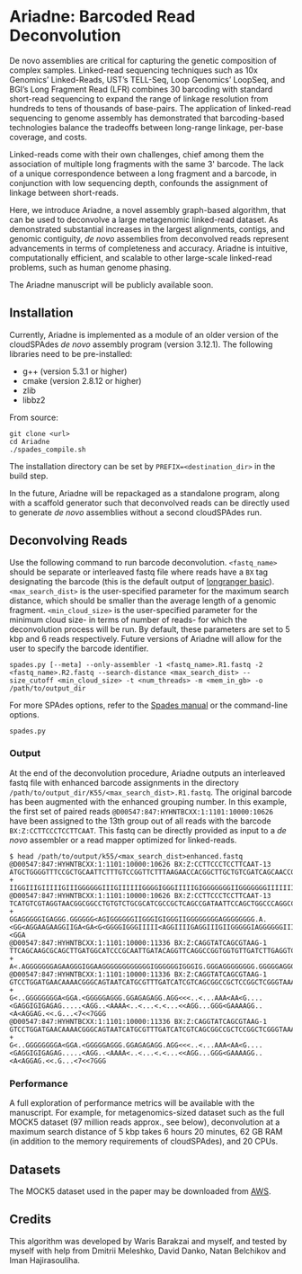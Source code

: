 # Ariadne: Barcoded Read Deconvolution

De novo assemblies are critical for capturing the genetic composition of complex samples. Linked-read sequencing techniques such as 10x Genomics’ Linked-Reads, UST’s TELL-Seq, Loop Genomics’ LoopSeq, and BGI’s Long Fragment Read (LFR) combines 30 barcoding with standard short-read sequencing to expand the range of linkage resolution from hundreds to tens of thousands of base-pairs. The application of linked-read sequencing to genome assembly has demonstrated that barcoding-based technologies balance the tradeoffs between long-range linkage, per-base coverage, and costs.

Linked-reads come with their own challenges, chief among them the association of multiple long fragments with the same 3' barcode. The lack of a unique correspondence between a long fragment and a barcode, in conjunction with low sequencing depth, confounds the assignment of linkage between short-reads.

Here, we introduce Ariadne, a novel assembly graph-based algorithm, that can be used to deconvolve a large metagenomic linked-read dataset. As demonstrated substantial increases in the largest alignments, contigs, and genomic contiguity, *de novo* assemblies from deconvolved reads represent advancements in terms of completeness and accuracy. Ariadne is intuitive, computationally efficient, and scalable to other large-scale linked-read problems, such as human genome phasing. 

The Ariadne manuscript will be publicly available soon. 

## Installation

Currently, Ariadne is implemented as a module of an older version of the cloudSPAdes *de novo* assembly program (version 3.12.1). The following libraries need to be pre-installed:

* g++ (version 5.3.1 or higher)
* cmake (version 2.8.12 or higher)
* zlib
* libbz2

From source: 
```
git clone <url>   
cd Ariadne
./spades_compile.sh
```
The installation directory can be set by `PREFIX=<destination_dir>` in the build step. 

In the future, Ariadne will be repackaged as a standalone program, along with a scaffold generator such that deconvolved reads can be directly used to generate *de novo* assemblies without a second cloudSPAdes run.

## Deconvolving Reads

Use the following command to run barcode deconvolution. `<fastq_name>` should be separate or interleaved fastq file where reads have a `BX` tag designating the barcode (this is the default output of [longranger basic](https://support.10xgenomics.com/genome-exome/software/pipelines/latest/advanced/other-pipelines)). `<max_search_dist>` is the user-specified parameter for the maximum search distance, which should be smaller than the average length of a genomic fragment. `<min_cloud_size>` is the user-specified parameter for the minimum cloud size- in terms of number of reads- for which the deconvolution process will be run. By default, these parameters are set to 5 kbp and 6 reads respectively. Future versions of Ariadne will allow for the user to specify the barcode identifier. 
```
spades.py [--meta] --only-assembler -1 <fastq_name>.R1.fastq -2 <fastq_name>.R2.fastq --search-distance <max_search_dist> --size_cutoff <min_cloud_size> -t <num_threads> -m <mem_in_gb> -o /path/to/output_dir
```

For more SPAdes options, refer to the [Spades manual](http://cab.spbu.ru/files/release3.13.1/manual.html) or the command-line options.
```
spades.py
```

### Output

At the end of the deconvolution procedure, Ariadne outputs an interleaved fastq file with enhanced barcode assignments in the directory `/path/to/output_dir/K55/<max_search_dist>.R1.fastq`. The original barcode has been augmented with the enhanced grouping number. In this example, the first set of paired reads `@D00547:847:HYHNTBCXX:1:1101:10000:10626` have been assigned to the 13th group out of all reads with the barcode `BX:Z:CCTTCCCTCCTTCAAT`. This fastq can be directly provided as input to a *de novo* assembler or a read mapper optimized for linked-reads.

```
$ head /path/to/output/k55/<max_search_dist>enhanced.fastq
@D00547:847:HYHNTBCXX:1:1101:10000:10626 BX:Z:CCTTCCCTCCTTCAAT-13
ATGCTGGGGTTTCCGCTGCAATTCTTTGTCCGGTTCTTTAAGAACCACGGCTTGCTGTCGATCAGCAACCGCCCACAGTGGTGCGTGATCGAAGGCGGCTCCAGCAGCTACATCGAGCCGCTGACCC
+
IIGGIIIGIIIIIGIIIGGGGGGIIIGIIIIIIGGGGIGGGIIIIIGIGGGGGGGIIGGGGGGGIIIIIIIIIIGGGIGIIIIGGIIGIIIGIIIAGGG.GGIIGGGGGGGGGGIIIGGIIIIGGGI
@D00547:847:HYHNTBCXX:1:1101:10000:10626 BX:Z:CCTTCCCTCCTTCAAT-13
TCATGTCGTAGGTAACGGCGGCCTGTGTCTGCGCATCGCCGCTCAGCCGATAATTCCAGCTGGCCCAGGCCAGTTTGCGGTCCGGCAGCAGGCGTGTGTCGGTGTGCAGCACCACGTCATTGTCGGCATAGGGCAATGCGCCGAGGATCT
+
GGAGGGGGIGAGGG.GGGGGG<AGIGGGGGGIIGGGIGIGGGIIGGGGGGGGAGGGGGGGG.A.<GG<AGGAAGAAGGIIGA<GA<G<GGGGIGGGIIIII<AGGIIIIGAGGIIIGIIGGGGGIAGGGGGGIIIGGIGGGAGAA.<GGA
@D00547:847:HYHNTBCXX:1:1101:10000:11336 BX:Z:CAGGTATCAGCGTAAG-1
TTCAGCAAGCGCAGCTTGATGGCATCCCGCAATTGATACAGGTTCAGGCCGGTGGTGTTGATCTTGAGGTCGGCCAGATCGATGATCGGTCCCAGCAGCGAGGTCTCGTCCTCGATGGCTTCGGCCA
+
A<.AGGGGGGGAGAAGGGIGGAAGGGGGGGGGGGGIGGGGGGIGGGIG.GGGAGGGGGGGG.GGGGGAGGGGG.AGA.AGG<GG<AAGGGGGGGGGAGGG.GGGIGGAG<<<AGAAGAAG<GGGGG.
@D00547:847:HYHNTBCXX:1:1101:10000:11336 BX:Z:CAGGTATCAGCGTAAG-1
GTCCTGGATGAACAAAACGGGCAGTAATCATGCGTTTGATCATCGTCAGCGGCCGCTCCGGCTCGGGTAAAAGCACCGCCCTCAACGTCCTTGAAGACAACGGCTTTTATTGCATCGACAACCTTCCCGCCGGTTTGCTGCCGGAGTTGG
+
G<..GGGGGGGGA<GGA.<GGGGGAGGG.GGAGAGAGG.AGG<<<..<...AAA<AA<G....<GAGGIGIGAGAG.....<AGG..<AAAA<..<...<.<...<<AGG...GGG<GAAAAGG..<A<AGGAG.<<.G...<7<<7GGG
@D00547:847:HYHNTBCXX:1:1101:10000:11336 BX:Z:CAGGTATCAGCGTAAG-1
GTCCTGGATGAACAAAACGGGCAGTAATCATGCGTTTGATCATCGTCAGCGGCCGCTCCGGCTCGGGTAAAAGCACCGCCCTCAACGTCCTTGAAGACAACGGCTTTTATTGCATCGACAACCTTCCCGCCGGTTTGCTGCCGGAGTTGG
+
G<..GGGGGGGGA<GGA.<GGGGGAGGG.GGAGAGAGG.AGG<<<..<...AAA<AA<G....<GAGGIGIGAGAG.....<AGG..<AAAA<..<...<.<...<<AGG...GGG<GAAAAGG..<A<AGGAG.<<.G...<7<<7GGG
```

### Performance

A full exploration of performance metrics will be available with the manuscript. For example, for metagenomics-sized dataset such as the full MOCK5 dataset (97 million reads approx., see below), deconvolution at a maximum search distance of 5 kbp takes 6 hours 20 minutes, 62 GB RAM (in addition to the memory requirements of cloudSPAdes), and 20 CPUs. 

## Datasets

The MOCK5 dataset used in the paper may be downloaded from [AWS](https://s3.us-east-2.amazonaws.com/readclouds/cloudspades_data.tar.gz).

## Credits

This algorithm was developed by Waris Barakzai and myself, and tested by myself with help from Dmitrii Meleshko, David Danko, Natan Belchikov and Iman Hajirasouliha.

